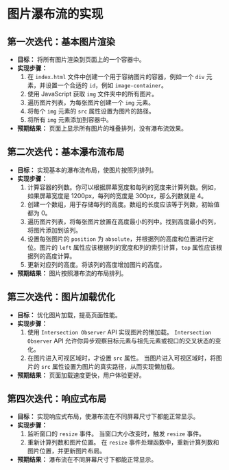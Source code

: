 # 图片瀑布流的实现

## 第一次迭代：基本图片渲染

*   **目标：** 将所有图片渲染到页面上的一个容器中。
*   **实现步骤：**
    1.  在 `index.html` 文件中创建一个用于容纳图片的容器，例如一个 `div` 元素，并设置一个合适的 `id`，例如 `image-container`。
    2.  使用 JavaScript 获取 `img` 文件夹中的所有图片。
    3.  遍历图片列表，为每张图片创建一个 `img` 元素。
    4.  将每个 `img` 元素的 `src` 属性设置为图片的路径。
    5.  将所有 `img` 元素添加到容器中。
*   **预期结果：** 页面上显示所有图片的堆叠排列，没有瀑布流效果。

## 第二次迭代：基本瀑布流布局

*   **目标：** 实现基本的瀑布流布局，使图片按照列排列。
*   **实现步骤：**
    1.  计算容器的列数。你可以根据屏幕宽度和每列的宽度来计算列数。例如，如果屏幕宽度是 1200px，每列的宽度是 300px，那么列数就是 4。
    2.  创建一个数组，用于存储每列的高度。数组的长度应该等于列数，初始值都为 0。
    3.  遍历图片列表，将每张图片放置在高度最小的列中。找到高度最小的列，将图片添加到该列。
    4.  设置每张图片的 `position` 为 `absolute`，并根据列的高度和位置进行定位。图片的 `left` 属性应该根据列的宽度和列的索引计算，`top` 属性应该根据列的高度计算。
    5.  更新对应列的高度。将该列的高度增加图片的高度。
*   **预期结果：** 图片按照瀑布流的布局排列。

## 第三次迭代：图片加载优化

*   **目标：** 优化图片加载，提高页面性能。
*   **实现步骤：**
    1.  使用 `Intersection Observer` API 实现图片的懒加载。 `Intersection Observer` API 允许你异步观察目标元素与祖先元素或视口的交叉状态的变化。
    2.  在图片进入可视区域时，才设置 `src` 属性。 当图片进入可视区域时，将图片的 `src` 属性设置为图片的真实路径，从而实现懒加载。
*   **预期结果：** 页面加载速度更快，用户体验更好。

## 第四次迭代：响应式布局

*   **目标：** 实现响应式布局，使瀑布流在不同屏幕尺寸下都能正常显示。
*   **实现步骤：**
    1.  监听窗口的 `resize` 事件。 当窗口大小改变时，触发 `resize` 事件。
    2.  重新计算列数和图片位置。 在 `resize` 事件处理函数中，重新计算列数和图片位置，并更新图片布局。
*   **预期结果：** 瀑布流在不同屏幕尺寸下都能正常显示。

